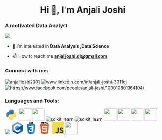 <h1 align="center">Hi 👋, I'm Anjali Joshi</h1><h3 >A motivated Data Analyst</h3>
<img src="https://github.com/Anmol-Baranwal/Cool-GIFs-For-GitHub/assets/74038190/0b335028-1d3d-4ee5-b5b3-a373d499be7e" width="400">

- 👀 I’m interested in **Data Analysis ,Data Science** 

- 📫 How to reach me **anjalijoshi.dj@gmail.com**

<h3 align="left">Connect with me:</h3>
<p align="left">
<a href="https://twitter.com/anjalijoshi2001" target="blank"><img align="center" src="https://raw.githubusercontent.com/rahuldkjain/github-profile-readme-generator/master/src/images/icons/Social/twitter.svg" alt="anjalijoshi2001" height="30" width="40" /></a>
<a href="https://linkedin.com/in/www.linkedin.com/in/anjali-joshi-3011dj" target="blank"><img align="center" src="https://raw.githubusercontent.com/rahuldkjain/github-profile-readme-generator/master/src/images/icons/Social/linked-in-alt.svg" alt="www.linkedin.com/in/anjali-joshi-3011dj" height="30" width="40" /></a>
<a href="https://fb.com/https://www.facebook.com/people/anjali-joshi/100010801364104/" target="blank"><img align="center" src="https://raw.githubusercontent.com/rahuldkjain/github-profile-readme-generator/master/src/images/icons/Social/facebook.svg" alt="https://www.facebook.com/people/anjali-joshi/100010801364104/" height="30" width="40" /></a>
</p>

<h3 align="left">Languages and Tools:</h3>
<p align="left"> 
  
  <a> <img src="https://raw.githubusercontent.com/devicons/devicon/master/icons/python/python-original.svg"  width="40" height="40"/>
  </a>
  <a><img src="https://img.icons8.com/?size=100&id=3sGOUDo9nJ4k&format=png&color=000000"   width="40" height="40">
  </a>
  <a><img src="https://user-images.githubusercontent.com/25181517/183914128-3fc88b4a-4ac1-40e6-9443-9a30182379b7.png" width="40" height="40">
  </a>
  <a > <img src="https://upload.wikimedia.org/wikipedia/commons/0/05/Scikit_learn_logo_small.svg" alt="scikit_learn" width="40" height="40"/>
  </a>
 <a > <img src="https://img.icons8.com/?size=100&id=13654&format=png&color=000000" alt="scikit_learn" width="40" height="40"/>
  </a>
  <a><img src="https://user-images.githubusercontent.com/25181517/192106593-610ee31c-995e-4f24-b8e1-0f18eead6fae.png" width="40" height="40"/>
  </a> <a><img src="https://user-images.githubusercontent.com/25181517/223639822-2a01e63a-a7f9-4a39-8930-61431541bc06.png" width="40" height="40"/>
  </a><a><img src="https://user-images.githubusercontent.com/25181517/117208740-bfb78400-adf5-11eb-97bb-09072b6bedfc.png" width="40" height="40"/>
  </a><a><img src="https://user-images.githubusercontent.com/25181517/183896128-ec99105a-ec1a-4d85-b08b-1aa1620b2046.png" width="40" height="40"/> 
  </a><a><img src="https://github.com/marwin1991/profile-technology-icons/assets/19180175/3b371807-db7c-45b4-8720-c0cfc901680a" height="40"/>
  </a>
 <a > <img src="https://raw.githubusercontent.com/devicons/devicon/master/icons/c/c-original.svg" alt="c" width="40" height="40"/> 
 </a> <a > <img src="https://raw.githubusercontent.com/devicons/devicon/master/icons/css3/css3-original-wordmark.svg" alt="css3" width="40" height="40"/>
 </a><a > <img src="https://raw.githubusercontent.com/devicons/devicon/master/icons/html5/html5-original-wordmark.svg" alt="html5" width="40" height="40"/> 
 </a> <a href="https://developer.mozilla.org/en-US/docs/Web/JavaScript" target="_blank"> <img src="https://raw.githubusercontent.com/devicons/devicon/master/icons/javascript/javascript-original.svg" alt="javascript" width="40" height="40"/> 
 </a><a><img src="https://github-production-user-asset-6210df.s3.amazonaws.com/136815194/253220886-02494c7c-de6a-43a6-9293-6369696842ed.png"   width="40" height="40"/> </a> 
  
  
  </p>

